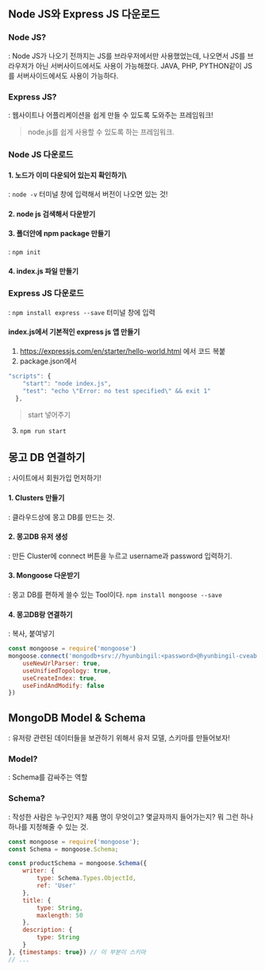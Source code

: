 ## Node JS와 Express JS 다운로드
### Node JS?
: Node JS가 나오기 전까지는 JS를 브라우저에서만 사용했었는데, 나오면서 JS를 브라우저가 아닌 서버사이드에서도 사용이 가능해졌다. JAVA, PHP, PYTHON같이 JS를 서버사이드에서도 사용이 가능하다.
### Express JS?
: 웹사이트나 어플리케이션을 쉽게 만들 수 있도록 도와주는 프레임워크!
> node.js를 쉽게 사용할 수 있도록 하는 프레임워크.
### Node JS 다운로드
#### 1. 노드가 이미 다운되어 있는지 확인하기\
: ```node -v``` 터미널 창에 입력해서 버전이 나오면 있는 것!
#### 2. node js 검색해서 다운받기
#### 3. 폴더안에 npm package 만들기
: ```npm init```
#### 4. index.js 파일 만들기

### Express JS 다운로드
: ``` npm install express --save ``` 터미널 창에 입력

#### index.js에서 기본적인 express js 앱 만들기
1. https://expressjs.com/en/starter/hello-world.html 에서 코드 복붙
2. package.json에서
``` js
"scripts": {
    "start": "node index.js",
    "test": "echo \"Error: no test specified\" && exit 1"
  },
```
> start 넣어주기
3. ```npm run start```

## 몽고 DB 연결하기
: 사이트에서 회원가입 먼저하기!
#### 1. Clusters 만들기
: 클라우드상에 몽고 DB를 만드는 것.
#### 2. 몽고DB 유저 생성
: 만든 Cluster에 connect 버튼을 누르고 username과 password 입력하기.
#### 3. Mongoose 다운받기
: 몽고 DB를 편하게 쓸수 있는 Tool이다.
``` npm install mongoose --save ```
#### 4. 몽고DB랑 연결하기
: 복사, 붙여넣기
``` js
const mongoose = require('mongoose')
mongoose.connect('mongodb+srv://hyunbingil:<password>@hyunbingil-cveab.mongodb.net/test?retryWrites=true&w=majority',{
    useNewUrlParser: true,
    useUnifiedTopology: true,
    useCreateIndex: true,
    useFindAndModify: false
})
```

## MongoDB Model & Schema
: 유저랑 관련된 데이터들을 보관하기 위해서 유저 모델, 스키마를 만들어보자!
### Model?
: Schema를 감싸주는 역할
### Schema?
: 작성한 사람은 누구인지? 제품 명이 무엇이고? 몇글자까지 들어가는지? 뭐 그런 하나하나를 지정해줄 수 있는 것.
``` js
const mongoose = require('mongoose');
const Schema = mongoose.Schema;

const productSchema = mongoose.Schema({
    writer: {
        type: Schema.Types.ObjectId,
        ref: 'User'
    },
    title: {
        type: String,
        maxlength: 50
    },
    description: {
        type: String
    }
}, {timestamps: true}) // 이 부분이 스키마
// ...
```